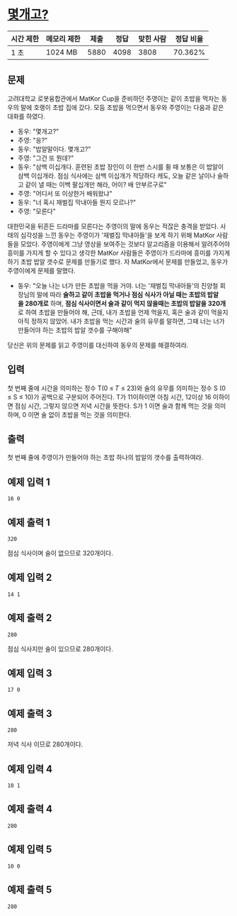 # [몇개고?](https://www.acmicpc.net/problem/27294)

| 시간 제한 | 메모리 제한 | 제출 | 정답 | 맞힌 사람 | 정답 비율 |
| --- | --- | --- | --- | --- | --- |
| 1 초 | 1024 MB | 5880 | 4098 | 3808 | 70.362% |

## 문제

고려대학교 로봇융합관에서 MatKor Cup을 준비하던 주영이는 같이 초밥을 먹자는 동우의 말에 호랭이 초밥 집에 갔다. 모듬 초밥을 먹으면서 동우와 주영이는 다음과 같은 대화를 하였다.

- 동우: "몇개고?"
- 주영: "응?"
- 동우: "밥알말이다. 몇개고?"
- 주영: "그건 또 뭔데?"
- 동우: "삼백 이십개다. 훈련된 초밥 장인이 이 한번 스시를 쥘 때 보통은 이 밥알이 삼백 이십개라. 점심 식사에는 삼백 이십개가 적당하다 캐도, 오늘 같은 날이나 술하고 같이 낼 때는 이백 팔십개만 해라, 어이? 배 안부르구로"
- 주영: "어디서 또 이상한거 배워왔냐"
- 동우: "너 혹시 재벌집 막내아들 뭔지 모르나?"
- 주영: "모른다"

대한민국을 뒤흔든 드라마를 모른다는 주영이의 말에 동우는 적잖은 충격을 받았다. 사태의 심각성을 느낀 동우는 주영이가 '재벌집 막내아들'을 보게 하기 위해 MatKor 사람들을 모았다. 주영이에게 그냥 영상을 보여주는 것보다 알고리즘을 이용해서 알려주어야 흥미를 가지게 할 수 있다고 생각한 MatKor 사람들은 주영이가 드라마에 흥미를 가지게 하기 초밥 밥알 갯수로 문제를 만들기로 했다. 자 MatKor에서 문제를 만들었고, 동우가 주영이에게 문제를 말했다.

- 동우: "오늘 나는 너가 만든 초밥을 먹을 거야. 너는 '재벌집 막내아들'의 진양철 회장님의 말에 따라 **술하고 같이 초밥을 먹거나 점심 식사가 아닐 때는 초밥의 밥알을 280개로** 하며, **점심 식사이면서 술과 같이 먹지 않을때는 초밥의 밥알을 320개**로 하여 초밥을 만들어야 해, 근데, 내가 초밥을 언제 먹을지, 혹은 술과 같이 먹을지 아직 정하지 않았어. 내가 초밥을 먹는 시간과 술의 유무를 말하면, 그때 너는 너가 만들어야 하는 초밥의 밥알 갯수를 구해야해"

당신은 위의 문제를 읽고 주영이를 대신하여 동우의 문제를 해결하여라.

## 입력

첫 번째 줄에 시간을 의미하는 정수 T(0 ≤ 𝑇 ≤ 23)와 술의 유무를 의미하는 정수 S (0 ≤ S ≤ 10)가 공백으로 구분되어 주어진다. T가 11이하이면 아침 시간, 12이상 16 이하이면 점심 시간, 그렇지 않으면 저녁 시간을 뜻한다. S가 1 이면 술과 함께 먹는 것을 의미하며, 0 이면 술 없이 초밥을 먹는 것을 의미한다.

## 출력

첫 번째 줄에 주영이가 만들어야 하는 초밥 하나의 밥알의 갯수를 출력하여라.

## 예제 입력 1

```
16 0

```

## 예제 출력 1

```
320

```

점심 식사이며 술이 없으므로 320개이다.

## 예제 입력 2

```
14 1

```

## 예제 출력 2

```
280

```

점심 식사지만 술이 있으므로 280개이다.

## 예제 입력 3

```
17 0

```

## 예제 출력 3

```
280

```

저녁 식사 이므로 280개이다.

## 예제 입력 4

```
10 1

```

## 예제 출력 4

```
280

```

## 예제 입력 5

```
10 0

```

## 예제 출력 5

```
280
```
